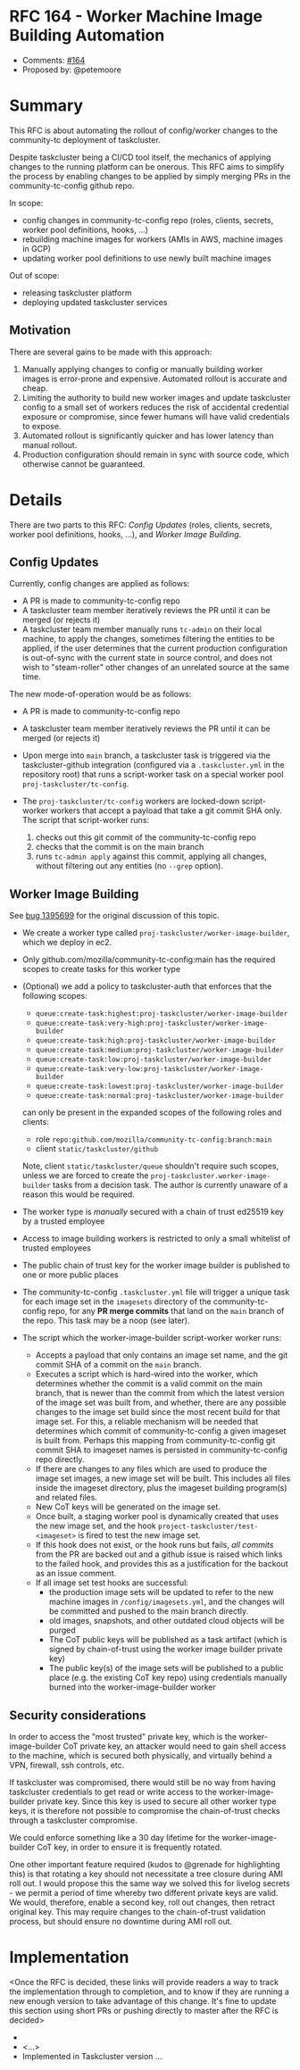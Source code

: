 # RFC 164 - Worker Machine Image Building Automation
* Comments: [#164](https://github.com/taskcluster/taskcluster-rfcs/pull/164)
* Proposed by: @petemoore

# Summary

This RFC is about automating the rollout of config/worker changes to the
community-tc deployment of taskcluster.

Despite taskcluster being a CI/CD tool itself, the mechanics of applying
changes to the running platform can be onerous. This RFC aims to simplify the
process by enabling changes to be applied by simply merging PRs in the
community-tc-config github repo.

In scope:

  * config changes in community-tc-config repo (roles, clients, secrets, worker
    pool definitions, hooks, ...)
  * rebuilding machine images for workers (AMIs in AWS, machine images in GCP)
  * updating worker pool definitions to use newly built machine images

Out of scope:

  * releasing taskcluster platform
  * deploying updated taskcluster services


## Motivation

There are several gains to be made with this approach:

  1) Manually applying changes to config or manually building worker images is
     error-prone and expensive. Automated rollout is accurate and cheap.
  2) Limiting the authority to build new worker images and update taskcluster config
     to a small set of workers reduces the risk of accidental credential exposure or
     compromise, since fewer humans will have valid credentials to expose.
  3) Automated rollout is significantly quicker and has lower latency than manual
     rollout.
  4) Production configuration should remain in sync with source code, which
     otherwise cannot be guaranteed.

# Details

There are two parts to this RFC: _Config Updates_ (roles, clients, secrets,
worker pool definitions, hooks, ...), and _Worker Image Building_.

## Config Updates

Currently, config changes are applied as follows:

  * A PR is made to community-tc-config repo
  * A taskcluster team member iteratively reviews the PR until it can be merged
    (or rejects it)
  * A taskcluster team member manually runs `tc-admin` on their local machine,
    to apply the changes, sometimes filtering the entities to be applied, if
    the user determines that the current production configuration is out-of-sync
    with the current state in source control, and does not wish to "steam-roller"
    other changes of an unrelated source at the same time.

The new mode-of-operation would be as follows:

  * A PR is made to community-tc-config repo
  * A taskcluster team member iteratively reviews the PR until it can be merged
    (or rejects it)
  * Upon merge into `main` branch, a taskcluster task is triggered via the
    taskcluster-github integration (configured via a `.taskcluster.yml` in the
    repository root) that runs a script-worker task on a special worker pool
    `proj-taskcluster/tc-config`.
  * The `proj-taskcluster/tc-config` workers are locked-down script-worker workers
    that accept a payload that take a git commit SHA only. The script that
    script-worker runs:

      1) checks out this git commit of the community-tc-config repo
      2) checks that the commit is on the main branch
	  3) runs `tc-admin apply` against this commit, applying all changes,
         without filtering out any entities (no `--grep` option).

## Worker Image Building

See [bug 1395699](https://bugzil.la/1395699) for the original discussion of
this topic.

* We create a worker type called `proj-taskcluster/worker-image-builder`, which we
  deploy in ec2.
* Only github.com/mozilla/community-tc-config:main has the required scopes to
  create tasks for this worker type
* (Optional) we add a policy to taskcluster-auth that enforces that the
  following scopes:

    * `queue:create-task:highest:proj-taskcluster/worker-image-builder`
    * `queue:create-task:very-high:proj-taskcluster/worker-image-builder`
    * `queue:create-task:high:proj-taskcluster/worker-image-builder`
    * `queue:create-task:medium:proj-taskcluster/worker-image-builder`
    * `queue:create-task:low:proj-taskcluster/worker-image-builder`
    * `queue:create-task:very-low:proj-taskcluster/worker-image-builder`
    * `queue:create-task:lowest:proj-taskcluster/worker-image-builder`
    * `queue:create-task:normal:proj-taskcluster/worker-image-builder`

  can only be present in the expanded scopes of the following roles and clients:

    * role `repo:github.com/mozilla/community-tc-config:branch:main`
    * client `static/taskcluster/github`

  Note, client `static/taskcluster/queue` shouldn't require such scopes, unless
  we are forced to create the `proj-taskcluster.worker-image-builder` tasks from
  a decision task. The author is currently unaware of a reason this would be
  required.
* The worker type is *manually* secured with a chain of trust ed25519 key by a
  trusted employee
* Access to image building workers is restricted to only a small whitelist of
  trusted employees
* The public chain of trust key for the worker image builder is published to
  one or more public places
* The community-tc-config `.taskcluster.yml` file will trigger a unique task
  for each image set in the `imagesets` directory of the community-tc-config
  repo, for any __PR merge commits__ that land on the `main` branch of the repo.
  This task may be a noop (see later).
* The script which the worker-image-builder script-worker worker runs:
  * Accepts a payload that only contains an image set name, and the git commit
    SHA of a commit on the `main` branch.
  * Executes a script which is hard-wired into the worker, which determines
    whether the commit is a valid commit on the main branch, that is newer than
    the commit from which the latest version of the image set was built from, and
    whether, there are any possible changes to the image set build since the most
    recent build for that image set. For this, a reliable mechanism will be
    needed that determines which commit of community-tc-config a given imageset
    is built from. Perhaps this mapping from community-tc-config git commit SHA
    to imageset names is persisted in community-tc-config repo directly.
  * If there are changes to any files which are used to produce the image set
    images, a new image set will be built. This includes all files inside the
    imageset directory, plus the imageset building program(s) and related files.
  * New CoT keys will be generated on the image set.
  * Once built, a staging worker pool is dynamically created that uses the
    new image set, and the hook `project-taskcluster/test-<imageset>` is fired to
    test the new image set.
  * If this hook does not exist, or the hook runs but fails, _all commits_ from
	the PR are backed out and a github issue is raised which links to the
    failed hook, and provides this as a justification for the backout as an issue
    comment.
  * If all image set test hooks are successful:
	* the production image sets will be updated to refer to the new machine
	  images in `/config/imagesets.yml`, and the changes will be committed and
      pushed to the main branch directly.
    * old images, snapshots, and other outdated cloud objects will be purged
	* The CoT public keys will be published as a task artifact (which is signed
	  by chain-of-trust using the worker image builder private key)
	* The public key(s) of the image sets will be published to a public place
	  (e.g. the existing CoT key repo) using credentials manually burned into
      the worker-image-builder worker

## Security considerations

In order to access the "most trusted" private key, which is the
worker-image-builder CoT private key, an attacker would need to gain shell
access to the machine, which is secured both physically, and virtually behind a
VPN, firewall, ssh controls, etc.

If taskcluster was compromised, there would still be no way from having
taskcluster credentials to get read or write access to the worker-image-builder
private key. Since this key is used to secure all other worker type keys, it is
therefore not possible to compromise the chain-of-trust checks through a
taskcluster compromise.

We could enforce something like a 30 day lifetime for the worker-image-builder
CoT key, in order to ensure it is frequently rotated.

One other important feature required (kudos to @grenade for highlighting this)
is that rotating a key should not necessitate a tree closure during AMI roll
out. I would propose this the same way we solved this for livelog secrets - we
permit a period of time whereby two different private keys are valid. We would,
therefore, enable a second key, roll out changes, then retract original key.
This may require changes to the chain-of-trust validation process, but should
ensure no downtime during AMI roll out.


# Implementation

<Once the RFC is decided, these links will provide readers a way to track the
implementation through to completion, and to know if they are running a new
enough version to take advantage of this change.  It's fine to update this
section using short PRs or pushing directly to master after the RFC is
decided>

* <link to tracker bug, issue, etc.>
* <...>
* Implemented in Taskcluster version ...
